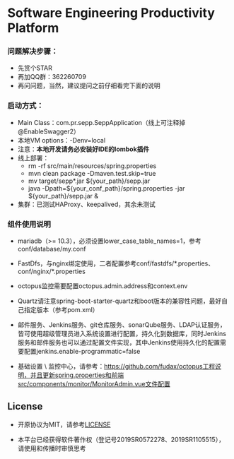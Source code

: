 # Software Engineering Productivity Platform #

### 问题解决步骤：
- 先赏个STAR
- 再加QQ群：362260709
- 再问问题，当然，建议提问之前仔细看完下面的说明

### 启动方式：

- Main Class：com.pr.sepp.SeppApplication（线上可注释掉@EnableSwagger2）
- 本地VM options：-Denv=local
- 注意：<b>本地开发请务必安装好IDE的lombok插件</b>
- 线上部署：
    - rm -rf src/main/resources/spring.properties
    - mvn clean package -Dmaven.test.skip=true
    - mv target/sepp*.jar ${your_path}/sepp.jar
    - java -Dpath=${your_conf_path}/spring.properties -jar ${your_path}/sepp.jar &
- 集群：已测试HAProxy、keepalived，其余未测试

### 组件使用说明
- mariadb（>= 10.3），必须设置lower_case_table_names=1，参考conf/database/my.conf

- FastDfs，与nginx绑定使用，二者配置参考conf/fastdfs/\*.properties、conf/nginx/\*.properties

- octopus监控需要配置octopus.admin.address和context.env

- Quartz请注意spring-boot-starter-quartz和boot版本的兼容性问题，最好自己指定版本（参考pom.xml）

- 邮件服务、Jenkins服务、git仓库服务、sonarQube服务、LDAP认证服务，皆可使用超级管理员进入系统设置进行配置，持久化到数据库，同时Jenkins服务和邮件服务也可以通过配置文件实现，其中Jenkins使用持久化的配置需要配置jenkins.enable-programmatic=false

- 基础设置 \ 监控中心，请参考：https://github.com/fudax/octopus工程说明，并且更新spring.properties和前端src/components/monitor/MonitorAdmin.vue文件配置

## License

- 开原协议为MIT，请参考[LICENSE](./LICENSE)

- 本平台已经获得软件著作权（登记号2019SR0572278、2019SR1105515），请使用和传播时审慎思考

